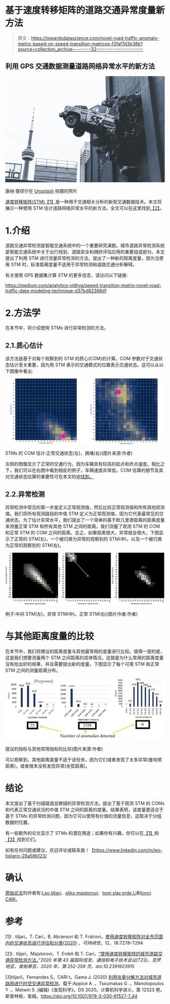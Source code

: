 # 基于速度转移矩阵的道路交通异常度量新方法

> 原文：<https://towardsdatascience.com/novel-road-traffic-anomaly-metric-based-on-speed-transition-matrices-f2faf7d3b38b?source=collection_archive---------32----------------------->

## 利用 GPS 交通数据测量道路网络异常水平的新方法

![](img/3f5187267115c67ca530b56209594085.png)

康纳·塞缪尔在 [Unsplash](https://unsplash.com?utm_source=medium&utm_medium=referral) 拍摄的照片

[速度转移矩阵(STM)](https://medium.com/analytics-vidhya/speed-transition-matrix-novel-road-traffic-data-modeling-technique-d37bd82398d1)[【1】](https://www.researchgate.net/publication/344138884_Traffic_State_Estimation_and_Classification_on_Citywide_Scale_Using_Speed_Transition_Matrices)是一种用于交通相关分析的新型交通数据技术。本文将展示一种使用 STM 估计道路网络异常水平的新方法。全文可以在这里找到[【2】](https://www.researchgate.net/publication/344471121_Measure_for_Traffic_Anomaly_Detection_on_the_Urban_Roads_Using_Speed_Transition_Matrices)。

# 1.介绍

道路交通异常检测是智能交通系统中的一个重要研究课题。城市道路异常检测系统是智能交通系统中关于出行规划、道路安全和拥挤评估应用的重要组成部分。本文提出了利用 STM 进行流量异常检测的方法。提出了一种新的距离度量，因为当使用 STM 时，标准距离度量不适用于异常检测和道路交通分析解释。

有关使用 GPS 数据集计算 STM 的更多信息，请访问以下链接:

<https://medium.com/analytics-vidhya/speed-transition-matrix-novel-road-traffic-data-modeling-technique-d37bd82398d1>  

# 2.方法学

在本节中，将介绍使用 STMs 进行异常检测的方法。

## 2.1.质心估计

该方法是基于对每个观察到的 STM 的质心(COM)的计算。COM 参数对于交通状态估计至关重要，因为用 STM 表示的交通模式的位置表示交通状态。这可以从以下图像中看出:

![](img/56e510e0014b75411b8b5ba85ba1626a.png)

STMs 的 COM 估计:正常交通状态(左)，拥堵(右)(图片来源:作者)

左侧的图像显示了正常的交通行为，因为车辆具有较高的起点和终点速度。相比之下，我们可以在右图中看到相反的例子，车辆速度非常低。COM 估算的细节及其对交通状态估算的重要性可在本文的[中找到。](/traffic-state-classification-using-the-speed-transition-matrices-36f7a03ca776)

## 2.2.异常检测

异常检测中常见的第一步是定义正常观测值，然后比较正常观测值和所有其他观测值。我们将所有观测路段的中值 STM 定义为正常观测值，因为它代表最常见的交通状态。为了估计异常水平，我们提出了一个简单的基于欧几里德距离的距离度量来测量正常 STM 和所有其他 STM 之间的距离。我们测量了观测 STM 的 COM 和正常 STM 的 COM 之间的距离。总之，如果距离很大，异常就会很大。下图显示了正常的 STM(左)，一个被归类为异常的观察到的 STM(中)，以及一个被归类为正常的观察到的 STM(右)。

![](img/6b4713a914973d2210b74611c9b7750d.png)

例子:中间 STM(左)，异常 STM(中)，正常 STM(右)(图片作者:作者)

# 与其他距离度量的比较

在本节中，我们将建议的距离度量与其他最常用的度量进行比较。值得一提的是，这是我们想要测量两个 STM 之间距离的具体情况。这就是为什么常用的距离度量没有给出好的结果，并且需要提出新的度量。下图显示了每个可用 STM 和正常 STM 之间的测量距离分布。

![](img/ddfee5484aaec24f6fa00a6974dc583c.png)

提议的指标与其他常用指标的比较(图片来源:作者)

可以观察到，其他距离度量不适于该任务，因为它们或者发现了太多异常(曼哈顿距离)，或者根本没有发现异常(余弦距离)。

# 结论

本文提出了基于扫描隧道显微镜的异常检测方法。提出了基于观测 STM 的 COMs 和代表正常交通状况的中值 STM 之间的距离的度量。结果表明，该度量更适合于基于 STMs 的异常检测问题，因为它可以使用有价值的流量信息，这取决于分组数据的位置。

有一些额外的论文显示了 STMs 的潜在用途；如果你有兴趣，你可以在[【1】](https://www.researchgate.net/publication/344138884_Traffic_State_Estimation_and_Classification_on_Citywide_Scale_Using_Speed_Transition_Matrices)和[【3】](https://www.researchgate.net/publication/344667216_Spatiotemporal_Traffic_Anomaly_Detection_on_Urban_Road_Network_Using_Tensor_Decomposition_Method)找到它们。

如有任何问题或建议，欢迎评论或联系我！【https://www.linkedin.com/in/leo-tisljaric-28a56b123/ 

# 确认

[原始论文](https://www.researchgate.net/publication/344471121_Measure_for_Traffic_Anomaly_Detection_on_the_Urban_Roads_Using_Speed_Transition_Matrices)的作者有:[Leo tiljari](https://www.linkedin.com/in/leo-tisljaric-28a56b123/)、[eljko majstorovi](https://www.linkedin.com/in/zeljko-majstorovic-635b17122/)、[tomi slav erde Li](https://www.linkedin.com/in/tomislav-erdeli%C4%87-182a8544/)和[tonci CARI](https://www.linkedin.com/in/toncicaric/)。

# 参考

[1]l . tiljari，T. Cari，B. Abramovi 和 T. Fratrovi，[使用速度转换矩阵对全市范围内的交通状态进行评估和分类(2020)](https://www.researchgate.net/publication/344138884_Traffic_State_Estimation_and_Classification_on_Citywide_Scale_Using_Speed_Transition_Matrices) ，*可持续性*，12，18:7278–7294

[2]l . tiljari，Majstorovi，T. Erdeli 和 T. Cari，[“使用速度转换矩阵的城市道路交通异常检测方法，](https://www.researchgate.net/publication/344471121_Measure_for_Traffic_Anomaly_Detection_on_the_Urban_Roads_Using_Speed_Transition_Matrices)”*2020 年第 43 届国际信息、通信和电子技术会议(T23)，克罗地亚，奥帕蒂亚，2020 年，第 252-259 页，doi:10.2391923915*

[3]tiljaril，Fernandes S，CARI t，Gama J. (2020) [利用张量分解方法对城市道路网进行时空交通异常检测](https://www.researchgate.net/publication/344667216_Spatiotemporal_Traffic_Anomaly_Detection_on_Urban_Road_Network_Using_Tensor_Decomposition_Method)。载于:Appice A .，Tsoumakas G .，Manolopoulos Y .，Matwin S .(编辑)《发现科学》。DS 2020。计算机科学讲义，第 12323 卷。斯普林格，查姆。https://doi.org/10.1007/978-3-030-61527-7_44